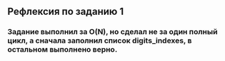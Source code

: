 ## Рефлексия по заданию 1

### Задание выполнил за O(N), но сделал не за один полный цикл, а сначала заполнил список digits_indexes, в остальном выполнено верно. 